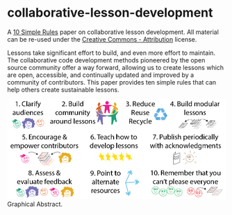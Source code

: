 # collaborative-lesson-development

A [10 Simple Rules][10-simple-rules] paper on collaborative lesson development.
All material can be re-used under the [Creative Commons - Attribution][license] license.

Lessons take significant effort to build,
and even more effort to maintain.
The collaborative code development methods pioneered by the open source community
offer a way forward,
allowing us to create lessons which are open,
accessible,
and continually updated and improved by a community of contributors.
This paper provides ten simple rules that can help others create sustainable lessons.

![](./figure1.png)
Graphical Abstract.

[10-simple-rules]: http://collections.plos.org/ten-simple-rules
[license]: LICENSE.md
